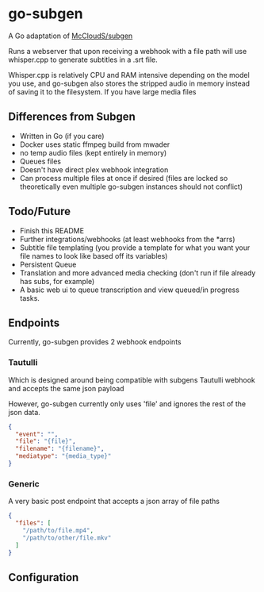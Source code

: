 # go-subgen
A Go adaptation of [McCloudS/subgen](https://github.com/McCloudS/subgen)

Runs a webserver that upon receiving a webhook with a file path will use whisper.cpp to generate subtitles in a .srt file.

Whisper.cpp is relatively CPU and RAM intensive depending on the model you use, and go-subgen also stores the stripped audio in memory instead of saving it to the filesystem. If you have large media files

## Differences from Subgen
* Written in Go (if you care)
* Docker uses static ffmpeg build from mwader
* no temp audio files (kept entirely in memory)
* Queues files
* Doesn't have direct plex webhook integration
* Can process multiple files at once if desired (files are locked so theoretically even multiple go-subgen instances should not conflict)

## Todo/Future
* Finish this README
* Further integrations/webhooks (at least webhooks from the *arrs)
* Subtitle file templating (you provide a template for what you want your file names to look like based off its variables)
* Persistent Queue
* Translation and more advanced media checking (don't run if file already has subs, for example)
* A basic web ui to queue transcription and view queued/in progress tasks.

## Endpoints
Currently, go-subgen provides 2 webhook endpoints

### Tautulli
Which is designed around being compatible with subgens Tautulli webhook and accepts the same json payload

However, go-subgen currently only uses 'file' and ignores the rest of the json data.
```json
{
  "event": "",
  "file": "{file}",
  "filename": "{filename}",
  "mediatype": "{media_type}"
}
```

### Generic

A very basic post endpoint that accepts a json array of file paths

```json
{
  "files": [
    "/path/to/file.mp4",
    "/path/to/other/file.mkv"
  ]
}
```

## Configuration

